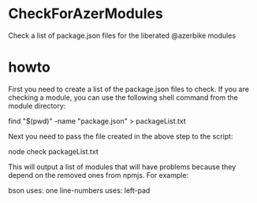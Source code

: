 # CheckForAzerModules
Check a list of package.json files for the liberated @azerbike modules

# howto

First you need to create a list of the package.json files to check. If you are checking a module, you can use the following shell command from the module directory:

find "$(pwd)" -name "package.json"  > packageList.txt

Next you need to pass the file created in the above step to the script:

node check packageList.txt

This will output a list of modules that will have problems because they depend on the removed ones from npmjs. For example:

bson uses: one
line-numbers uses: left-pad

